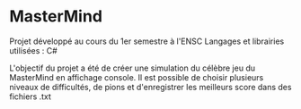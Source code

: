 # MasterMind

Projet développé au cours du 1er semestre à l'ENSC
Langages et librairies utilisées : C#

L'objectif du projet a été de créer une simulation du célèbre jeu du MasterMind en affichage console. Il est possible de choisir plusieurs niveaux de difficultés, de pions et d'enregistrer les meilleurs score dans des fichiers .txt
